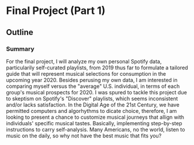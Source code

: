 # Final Project (Part 1)
## Outline
### Summary
For the final project, I will analyze my own personal Spotify data, particularily self-curated playlists, from 2019 thus far to formulate a tailored guide that will represent musical selections for consumption in the upcoming year 2020. Besides perusing my own data, I am interested in comparing myself versus the "average" U.S. individual, in terms of each group's musical prospects for 2020. I was spured to tackle this project due to skeptism on Spotify's "Discover" playlists, which seems inconsistent and/or lacks satisfaction. In the Digital Age of the 21st Century, we have permitted computers and algorhythms to dicate choice, therefore, I am looking to present a chance to customize musical journeys that allign with individuals' specific musical tastes. Basically, implementing step-by-step instructions to carry self-analysis. Many Americans, no the world, listen to music on the daily, so why not have the best music that fits you? 
